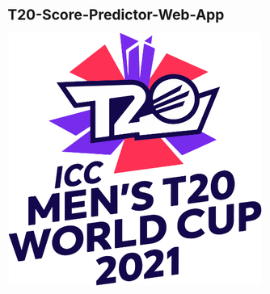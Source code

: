 # T20-Score-Predictor-Web-App

<p align="center">
  <img class="center" src ="/sample/ICC_Cricket-T20_Logo.png" alt="Drawing" style="width: 500px; height: 500px">
</p>
